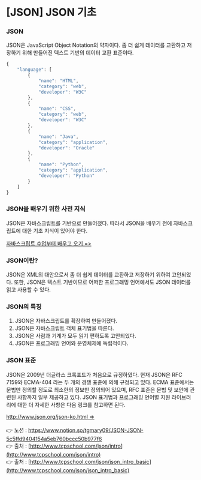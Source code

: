 # [****JSON] JSON 기초****

### JSON

JSON은 JavaScript Object Notation의 약자이다. 
좀 더 쉽게 데이터를 교환하고 저장하기 위해 만들어진 텍스트 기반의 데이터 교환 표준이다.

```jsx
{
    "language": [
        {
            "name": "HTML",
            "category": "web",
            "developer": "W3C"
        },
        {
            "name": "CSS",
            "category": "web",
            "developer": "W3C"
        },
        {
            "name": "Java",
            "category": "application",
            "developer": "Oracle"
        },
        {
            "name": "Python",
            "category": "application",
            "developer": "Python"
        }
    ]
}
```

### JSON을 배우기 위한 사전 지식

JSON은 자바스크립트를 기반으로 만들어졌다. 
따라서 JSON을 배우기 전에 자바스크립트에 대한 기초 지식이 있어야 한다.

[자바스크립트 수업부터 배우고 오기 =>](http://www.tcpschool.com/javascript/intro)

### JSON이란?

JSON은 XML의 대안으로서 좀 더 쉽게 데이터를 교환하고 저장하기 위하여 고안되었다. 
또한, JSON은 텍스트 기반이므로 어떠한 프로그래밍 언어에서도 JSON 데이터를 읽고 사용할 수 
있다.

### JSON의 특징

1. JSON은 자바스크립트를 확장하여 만들어졌다.
2. JSON은 자바스크립트 객체 표기법을 따른다.
3. JSON은 사람과 기계가 모두 읽기 편하도록 고안되었다.
4. JSON은 프로그래밍 언어와 운영체제에 독립적이다.

### JSON 표준

JSON은 2009년 더글라스 크록포드가 처음으로 규정하였다. 
현재 JSON은 RFC 7159와 ECMA-404 라는 두 개의 경쟁 표준에 의해 규정되고 있다. 
ECMA 표준에서는 문법만 정의할 정도로 최소한의 정보만 정의되어 있으며, RFC 표준은 문법 및 
보안에 관련된 사항까지 일부 제공하고 있다. 
JSON 표기법과 프로그래밍 언어별 지원 라이브러리에 대한 더 자세한 사항은 다음 링크를 참고하면 된다.

[http://www.json.org/json-ko.html =>](http://www.json.org/json-ko.html)
<br><br>
👉 노션 : https://www.notion.so/tgmary09/JSON-JSON-5c5ffd9404154a5eb760bccc50b977f6
<br>
👉 출처 : [http://www.tcpschool.com/json/intro](http://www.tcpschool.com/json/intro)
<br>
👉 출처 : [http://www.tcpschool.com/json/json_intro_basic](http://www.tcpschool.com/json/json_intro_basic)

